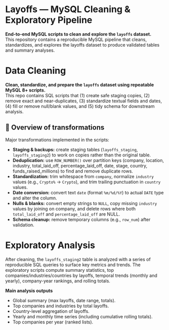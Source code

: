 # Layoffs — MySQL Cleaning & Exploratory Pipeline

**End-to-end MySQL scripts to clean and explore the `layoffs` dataset.**  
This repository contains a reproducible MySQL pipeline that cleans, standardizes, and explores the layoffs dataset to produce validated tables and summary analyses.

# Data Cleaning 

**Clean, standardize, and prepare the `layoffs` dataset using repeatable MySQL 8+ scripts.**  
This repo contains SQL scripts that (1) create safe staging copies, (2) remove exact and near-duplicates, (3) standardize textual fields and dates, (4) fill or remove null/blank values, and (5) tidy schema for downstream analysis.

## 🔎 Overview of transformations
Major transformations implemented in the scripts:

- **Staging & backups:** create staging tables (`layoffs_staging`, `layoffs_staging2`) to work on copies rather than the original table.  
- **Deduplication:** use `ROW_NUMBER()` over partition keys (company, location, industry, total_laid_off, percentage_laid_off, date, stage, country, funds_raised_millions) to find and remove duplicate rows.  
- **Standardization:** trim whitespace from `company`, normalize `industry` values (e.g., `Crypto%` → `Crypto`), and trim trailing punctuation in `country` values.  
- **Date conversion:** convert text `date` (format `%m/%d/%Y`) to actual `DATE` type and alter the column.  
- **Nulls & blanks:** convert empty strings to `NULL`, copy missing `industry` values by joining on company, and delete rows where both `total_laid_off` and `percentage_laid_off` are NULL.  
- **Schema cleanup:** remove temporary columns (e.g., `row_num`) after validation.

# Exploratory Analysis

After cleaning, the `layoffs_staging2` table is analyzed with a series of reproducible SQL queries to surface key metrics and trends. The exploratory scripts compute summary statistics, top companies/industries/countries by layoffs, temporal trends (monthly and yearly), company-year rankings, and rolling totals.

**Main analysis outputs**
- Global summary (max layoffs, date range, totals).  
- Top companies and industries by total layoffs.  
- Country-level aggregation of layoffs.  
- Yearly and monthly time series (including cumulative rolling totals).  
- Top companies per year (ranked lists).  

